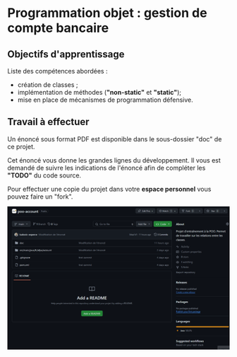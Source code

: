 # Programmation objet : gestion de compte bancaire

## Objectifs d'apprentissage

Liste des compétences abordées :
- création de classes ;
- implémentation de méthodes (**"non-static"** et **"static"**); 
- mise en place de mécanismes de programmation défensive.

## Travail à effectuer

Un énoncé sous format PDF est disponible dans le sous-dossier "doc" de ce projet.

Cet énoncé vous donne les grandes lignes du développement. Il vous est demandé de suivre les indications de l'énoncé afin de compléter les **"TODO"** du code source.

Pour effectuer une copie du projet dans votre **espace personnel** vous pouvez faire un "fork".

![Git présentant l'action de "fork"](github-img/github-fork.gif)